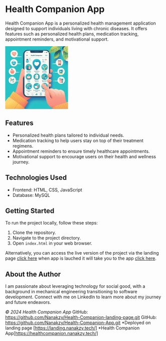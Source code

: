 # Health Companion App

Health Companion App is a personalized health management application designed to support individuals living with chronic diseases. It offers features such as personalized health plans, medication tracking, appointment reminders, and motivational support.

![Health Companion App](https://github.com/Nanakzy/Health-Companion-App/blob/master/images/Health%20companion%20background3.jpg?raw=true)

## Features

- Personalized health plans tailored to individual needs.
- Medication tracking to help users stay on top of their treatment regimens.
- Appointment reminders to ensure timely healthcare appointments.
- Motivational support to encourage users on their health and wellness journey.

## Technologies Used

- Frontend: HTML, CSS, JavaScript
- Database: MySQL

## Getting Started

To run the project locally, follow these steps:
1. Clone the repository.
2. Navigate to the project directory.
3. Open `index.html` in your web browser.

Alternatively, you can access the live version of the project via the 
landing page [click here](https://nanakzy.github.io/Health-Companion-landing-page) when app is lauched it will take you to 
the app [click here](https://nanakzy.github.io/Health-Companion-App/).


## About the Author

I am passionate about leveraging technology for social good, with a background in mechanical engineering transitioning to software development. Connect with me on LinkedIn to learn more about my journey and future endeavors.


*© 2024 Health Companion App* 
GitHub: https://github.com/Nanakzy/Health-Companion-landing-page.git
GitHub: https://github.com/Nanakzy/Health-Companion-App.git
*Deployed on landing page [https://landing.nanakzy.tech/]
*Health Companion App[https://healthcompanion.nanakzy.tech/]
